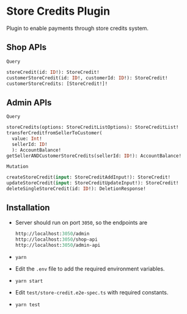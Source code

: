 # Store Credits Plugin

Plugin to enable payments through store credits system.

## Shop APIs

`Query`

```graphql
storeCredit(id: ID!): StoreCredit!
customerStoreCredit(id: ID!, customerId: ID!): StoreCredit!
customerStoreCredits: [StoreCredit!]!
```

## Admin APIs

`Query`

```graphql
storeCredits(options: StoreCreditListOptions): StoreCreditList!
transferCreditfromSellerToCustomer(
  value: Int!
  sellerId: ID!
  ): AccountBalance!
getSellerANDCustomerStoreCredits(sellerId: ID!): AccountBalance!
```

`Mutation`

```graphql
createStoreCredit(input: StoreCreditAddInput!): StoreCredit!
updateStoreCredit(input: StoreCreditUpdateInput!): StoreCredit!
deleteSingleStoreCredit(id: ID!): DeletionResponse!
```

## Installation

- Server should run on port `3050`, so the endpoints are

  ```graphql
  http://localhost:3050/admin
  http://localhost:3050/shop-api
  http://localhost:3050/admin-api
  ```

- `yarn`
- Edit the `.env` file to add the required environment variables.
- `yarn start`
- Edit `test/store-credit.e2e-spec.ts` with required constants.
- `yarn test`
